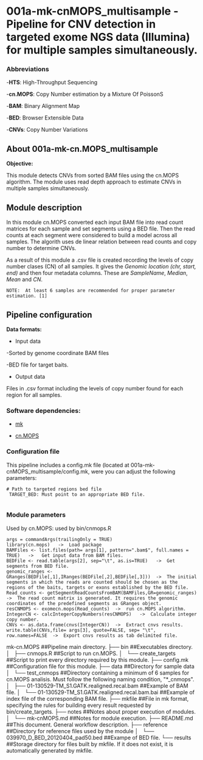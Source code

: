 # 001a-mk-cnMOPS_multisample - Pipeline for CNV detection in targeted exome NGS data (Illumina) for multiple samples simultaneously.

### Abbreviations

-**HTS**: High-Throughput Sequencing

-**cn.MOPS**: Copy Number estimation by a Mixture Of PoissonS

-**BAM**: Binary Alignment Map

-**BED**: Browser Extensible Data

-**CNVs**: Copy Number Variations

## About 001a-mk-cn.MOPS_multisample
**Objective:**

This module detects CNVs from sorted BAM files using the cn.MOPS algorithm. The module uses read depth approach to estimate CNVs in multiple samples simultaneously.

## Module description

In this module cn.MOPS converted each input BAM file into read count matrices for each sample and set segments using a BED file. Then the read counts at each segment were considered to build a model across all samples. The algorith uses de linear relation between read counts and copy number to determine CNVs. 

As a result of this module a .csv file is created recording the levels of copy number clases (CN) of all samples. It gives the _Genomic location (chr, start, end)_ and then four metadata columns. These are _SampleName_, _Median_, _Mean_ and _CN_. 

 ````
NOTE:  At least 6 samples are recommended for proper parameter estimation. [1]
````

## Pipeline configuration

**Data formats:**

* Input data

 -Sorted by genome coordinate BAM files 
 
 -BED file for target baits.
 
 * Output data
 
Files in .csv format including the levels of copy number found for each region for all samples.

### Software dependencies:
 
 
 * [mk](https://9fans.github.io/plan9port/man/man1/mk.html "A successor for make.") 
 
 * [cn.MOPS](https://bioconductor.riken.jp/packages/3.0/bioc/html/cn.mops.html "Copy Number estimation by a Mixture Of PoissonS.") 
 
 
### Configuration file

This pipeline includes a config.mk file (located at 001a-mk-cnMOPS_multisample/config.mk, were you can adjust the following parameters:

````
# Path to targeted regions bed file
 TARGET_BED: Must point to an appropriate BED file.
 
 ````
 
### Module parameters

Used by cn.MOPS: used by bin/cnmops.R

````
args = commandArgs(trailingOnly = TRUE)
library(cn.mops)   ->  Load package
BAMFiles <- list.files(path= args[1], pattern=".bam$", full.names = TRUE)   ->   Get input data from BAM files.
BEDFile <- read.table(args[2], sep="\t", as.is=TRUE)   ->  Get segments from BED file.
genomic_ranges <- GRanges(BEDFile[,1],IRanges(BEDFile[,2],BEDFile[,3]))  ->  The initial segments in which the reads are counted should be chosen as the regions of the baits, targets or exons established by the BED file.
Read_counts <- getSegmentReadCountsFromBAM(BAMFiles,GR=genomic_ranges) ->  The read count matrix is generated. It requires the genomic coordinates of the predefined segments as GRanges object.
resCNMOPS <- exomecn.mops(Read_counts)  ->  run cn.MOPS algorithm.
IntegerCN <- calcIntegerCopyNumbers(resCNMOPS)   ->  Calculate integer copy number.
CNVs <- as.data.frame(cnvs(IntegerCN))  ->  Extract cnvs results.
write.table(CNVs,file= args[3], quote=FALSE, sep= "\t", row.names=FALSE  ->  Export cnvs results as tab delimited file.

````

mk-cn.MOPS			##Pipeline main directory.
├── bin				##Executables directory.
│   ├── cnmops.R		##Script to run cn.MOPS.
│   └── create_targets	##Script to print every directory required by this module.
├── config.mk			##Configuration file for this module.
├── data				##Directory for sample data
│   └── test_cnmops	##Directory containing a minimum of 6 samples for cn.MOPS analisis. Must follow the following naming condition, "*_cnmops".
│       ├── 01-130529-TM_S1.GATK.realigned.recal.bam	##Example of BAM file.
│       └── 01-130529-TM_S1.GATK.realigned.recal.bam.bai	##Example of index file of the corresponding BAM file.
├── mkfile			##File in mk format, specifying the rules for building every result requested by bin/create_targets.
├── notes			##Notes about proper execution of modules.
│   └── mk-cnMOPS.md	##Notes for module execution.
├── README.md		##This document. General workflow description.
├── reference			##Directory for reference files used by the module
│       └── 039970_D_BED_20120404_pad50.bed	##Exampe of BED file.
└── results			##Storage directory for files built by mkfile. If it does not exist, it is automatically generated by mkfile.



